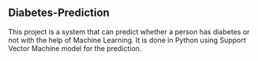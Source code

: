 ## Diabetes-Prediction
This project is a system that can predict whether a person has diabetes or not with the help of Machine Learning. It is done in Python using Support Vector Machine model for the prediction.
